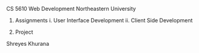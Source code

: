 CS 5610 Web Development
Northeastern University

1. Assignments
    i. User Interface Development
   ii. Client Side Development

2. Project

Shreyes Khurana